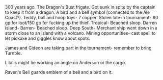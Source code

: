 300 years ago. The Dragon's Bust frigate. Got sunk in spite by the captain to keep it from a dragon.
A bird and a bell symbol (connected to the Ale Coast?).
Teddy, ball and hoop toys- 7 copper.
Stolen lute in tournament- 80 gp for loot/150 gp for fucking up the thief.
Tropical- Beached sloop.
Darren island- Barren- Beached sloop.
Deep South- Merchant ship went down in a storm close to an island with a volcano.
Mining opportunities- cast spell to let pickaxe and giggles know about spots.

James and Gideon are taking part in the tournament- remember to bring Turnble.

Litalis might be working an angle on Anderson or the cargo.

Raven's Bell guards emblem of a bell and a bird on it.

